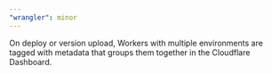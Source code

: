 ```yaml
---
"wrangler": minor
---
```


On deploy or version upload, Workers with multiple environments are tagged with metadata that groups them together in the Cloudflare Dashboard.
